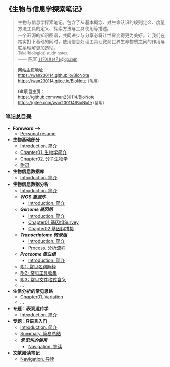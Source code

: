 <font face="楷体">

<h2>《生物与信息学探索笔记》</h2>

> 生物与信息学探索笔记，包含了从基本概念、对生命认识的规则定义、度量方法工具的定义、探索方法与工具使用等描述。  
> 一个开源的知识图谱，共同进步与分享必将让世界变得更为美好。让我们在踏实打下基础的同时，使用信息处理工具让微观世界生命物质之间的作用与联系理解更加透彻。  
> Take biological study notes.  
> —— 陈军 1170101471@qq.com 

</font>  

> <font font="等线" size="2">**网站主页地址：**   
> https://wan230114.github.io/BioNote  
> https://wan230114.gitee.io/BioNote   (备用)  
>
> **Git项目主页：**   
> https://github.com/wan230114/BioNote  
> https://gitee.com/wan230114/BioNote  (备用)
> 
<!-- > **快速开始：**  
> [>> BioNote使用方法](Usage.md) -->

</font>

<h3> 笔记总目录 </h3>

<!-- menu -->
* **Foreword -->**
    <!-- * [Introduction 前言](Introduction.md) -->
    * [Personal resume](Interview/me.md)
* **生物基础部分**
    <!-- menu_base -->
    * [Introduction. 简介](00.BioBase/Introduction.md)
    * [Chapter01. 生物学简介](00.BioBase/Chapter01.Bio.md)
    * [Chapter02. 分子生物学](00.BioBase/Chapter02.Molecular_Biology.md)
    * [附录](00.BioBase/ChapterN_Appendix.md)
    <!-- menu_base -->
* **生物信息数据库**
    * [Introduction. 简介](database.md)
* **生物信息数据分析**
    * [Introduction. 简介](01.BioInformation/Introduction.md)
    * ***WGS 重测序***
      * [Introduction. 简介](01.BioInformation/01WGS/Introduction.md)
    * ***Genome 基因组***
      * [Introduction. 简介](01.BioInformation/02Genome/Introduction.md)
      * [Chapter01 基因组Survey](01.BioInformation/02Genome/Genome01.Survey.md)
      * [Chapter02 基因组拼接](01.BioInformation/02Genome/Genome02.Assembly.md)
    * ***Transcriptome 转录组***
      * [Introduction. 简介](01.BioInformation/03Transcriptome/Introduction.md)
      * [Process. 分析流程](01.BioInformation/03Transcriptome/process.md)
    * ***Proteome 蛋白组***
      * [Introduction. 简介](01.BioInformation/04Proteome/Introduction.md)
    * [附1: 常见名词解释](01.BioInformation/ChapterN_Appendix01_Glossary.md)
    * [附2: 常见工具收集](01.BioInformation/ChapterN_Appendix02_Tools.md)
    * [附3: 常见文件格式含义](01.BioInformation/ChapterN_Appendix03_File_meaning.md)
    * *...*
* **生信分析的常见思路**
    * [Chapter01. Variation](01.BioInformation/Process/Chapter01.Variation.md)
    * *...*
* **专题：表观遗传学**
    * [Introduction. 简介](01.BioInformation/Topic.Epigenetics/Introduction.md)
* **专题：R语言入门**
    * [Introduction. 简介](Appendix01_R_base/Chapter01.Introduction.md)
    * [Summary. 简易总结](Appendix01_R_base/r-base.md)
    * ***常见包的使用***
      * [Navigation. 导读](Appendix01_R_base/pacages/Introduction.md)
* **文献阅读笔记**
    * [Navigation. 导读](Appendix_PaperNote/Introduction.md)

<!-- * **附 录** -->
<!-- menu -->

